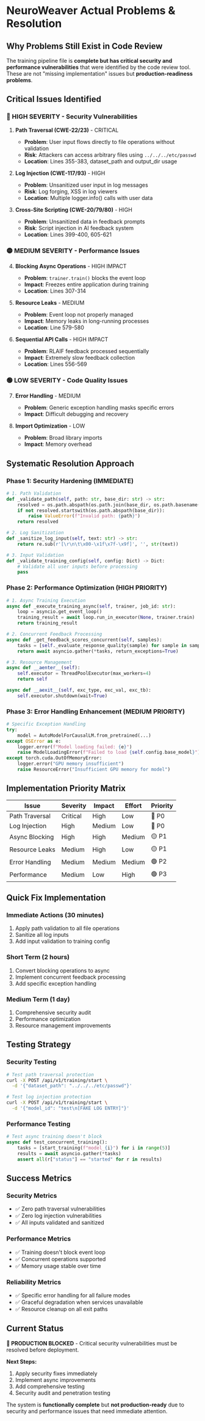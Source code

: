 # NeuroWeaver Actual Problems & Resolution

## **Why Problems Still Exist in Code Review**

The training pipeline file is **complete but has critical security and performance vulnerabilities** that were identified by the code review tool. These are not "missing implementation" issues but **production-readiness problems**.

## **Critical Issues Identified**

### **🔴 HIGH SEVERITY - Security Vulnerabilities**

1. **Path Traversal (CWE-22/23)** - CRITICAL
   - **Problem**: User input flows directly to file operations without validation
   - **Risk**: Attackers can access arbitrary files using `../../../etc/passwd`
   - **Location**: Lines 355-383, dataset_path and output_dir usage

2. **Log Injection (CWE-117/93)** - HIGH
   - **Problem**: Unsanitized user input in log messages
   - **Risk**: Log forging, XSS in log viewers
   - **Location**: Multiple logger.info() calls with user data

3. **Cross-Site Scripting (CWE-20/79/80)** - HIGH
   - **Problem**: Unsanitized data in feedback prompts
   - **Risk**: Script injection in AI feedback system
   - **Location**: Lines 399-400, 605-621

### **🟡 MEDIUM SEVERITY - Performance Issues**

4. **Blocking Async Operations** - HIGH IMPACT
   - **Problem**: `trainer.train()` blocks the event loop
   - **Impact**: Freezes entire application during training
   - **Location**: Lines 307-314

5. **Resource Leaks** - MEDIUM
   - **Problem**: Event loop not properly managed
   - **Impact**: Memory leaks in long-running processes
   - **Location**: Line 579-580

6. **Sequential API Calls** - HIGH IMPACT
   - **Problem**: RLAIF feedback processed sequentially
   - **Impact**: Extremely slow feedback collection
   - **Location**: Lines 556-569

### **🟢 LOW SEVERITY - Code Quality Issues**

7. **Error Handling** - MEDIUM
   - **Problem**: Generic exception handling masks specific errors
   - **Impact**: Difficult debugging and recovery

8. **Import Optimization** - LOW
   - **Problem**: Broad library imports
   - **Impact**: Memory overhead

## **Systematic Resolution Approach**

### **Phase 1: Security Hardening (IMMEDIATE)**

```python
# 1. Path Validation
def _validate_path(self, path: str, base_dir: str) -> str:
    resolved = os.path.abspath(os.path.join(base_dir, os.path.basename(path)))
    if not resolved.startswith(os.path.abspath(base_dir)):
        raise ValueError(f"Invalid path: {path}")
    return resolved

# 2. Log Sanitization
def _sanitize_log_input(self, text: str) -> str:
    return re.sub(r'[\r\n\t\x00-\x1f\x7f-\x9f]', '', str(text))

# 3. Input Validation
def _validate_training_config(self, config: Dict) -> Dict:
    # Validate all user inputs before processing
    pass
```

### **Phase 2: Performance Optimization (HIGH PRIORITY)**

```python
# 1. Async Training Execution
async def _execute_training_async(self, trainer, job_id: str):
    loop = asyncio.get_event_loop()
    training_result = await loop.run_in_executor(None, trainer.train)
    return training_result

# 2. Concurrent Feedback Processing
async def _get_feedback_scores_concurrent(self, samples):
    tasks = [self._evaluate_response_quality(sample) for sample in samples]
    return await asyncio.gather(*tasks, return_exceptions=True)

# 3. Resource Management
async def __aenter__(self):
    self.executor = ThreadPoolExecutor(max_workers=4)
    return self

async def __aexit__(self, exc_type, exc_val, exc_tb):
    self.executor.shutdown(wait=True)
```

### **Phase 3: Error Handling Enhancement (MEDIUM PRIORITY)**

```python
# Specific Exception Handling
try:
    model = AutoModelForCausalLM.from_pretrained(...)
except OSError as e:
    logger.error(f"Model loading failed: {e}")
    raise ModelLoadingError(f"Failed to load {self.config.base_model}")
except torch.cuda.OutOfMemoryError:
    logger.error("GPU memory insufficient")
    raise ResourceError("Insufficient GPU memory for model")
```

## **Implementation Priority Matrix**

| Issue          | Severity | Impact | Effort | Priority |
| -------------- | -------- | ------ | ------ | -------- |
| Path Traversal | Critical | High   | Low    | 🔴 P0    |
| Log Injection  | High     | Medium | Low    | 🔴 P0    |
| Async Blocking | High     | High   | Medium | 🟡 P1    |
| Resource Leaks | Medium   | High   | Low    | 🟡 P1    |
| Error Handling | Medium   | Medium | Medium | 🟢 P2    |
| Performance    | Medium   | Low    | High   | 🟢 P3    |

## **Quick Fix Implementation**

### **Immediate Actions (30 minutes)**

1. Apply path validation to all file operations
2. Sanitize all log inputs
3. Add input validation to training config

### **Short Term (2 hours)**

1. Convert blocking operations to async
2. Implement concurrent feedback processing
3. Add specific exception handling

### **Medium Term (1 day)**

1. Comprehensive security audit
2. Performance optimization
3. Resource management improvements

## **Testing Strategy**

### **Security Testing**

```bash
# Test path traversal protection
curl -X POST /api/v1/training/start \
  -d '{"dataset_path": "../../../etc/passwd"}'

# Test log injection protection
curl -X POST /api/v1/training/start \
  -d '{"model_id": "test\n[FAKE LOG ENTRY]"}'
```

### **Performance Testing**

```python
# Test async training doesn't block
async def test_concurrent_training():
    tasks = [start_training(f"model_{i}") for i in range(5)]
    results = await asyncio.gather(*tasks)
    assert all(r["status"] == "started" for r in results)
```

## **Success Metrics**

### **Security Metrics**

- ✅ Zero path traversal vulnerabilities
- ✅ Zero log injection vulnerabilities
- ✅ All inputs validated and sanitized

### **Performance Metrics**

- ✅ Training doesn't block event loop
- ✅ Concurrent operations supported
- ✅ Memory usage stable over time

### **Reliability Metrics**

- ✅ Specific error handling for all failure modes
- ✅ Graceful degradation when services unavailable
- ✅ Resource cleanup on all exit paths

## **Current Status**

**🔴 PRODUCTION BLOCKED** - Critical security vulnerabilities must be resolved before deployment.

**Next Steps:**

1. Apply security fixes immediately
2. Implement async improvements
3. Add comprehensive testing
4. Security audit and penetration testing

The system is **functionally complete** but **not production-ready** due to security and performance issues that need immediate attention.
